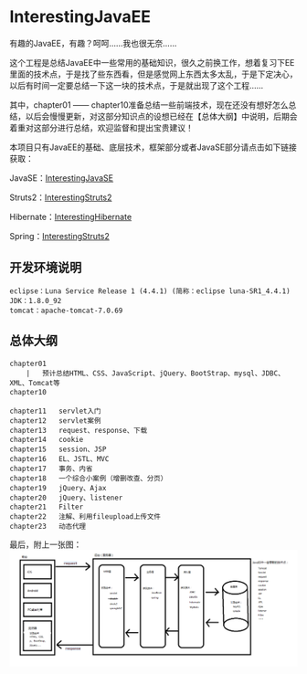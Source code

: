 # InterestingJavaEE

有趣的JavaEE，有趣？呵呵……我也很无奈……

这个工程是总结JavaEE中一些常用的基础知识，很久之前换工作，想着复习下EE里面的技术点，于是找了些东西看，但是感觉网上东西太多太乱，于是下定决心，以后有时间一定要总结一下这一块的技术点，于是就出现了这个工程……

其中，chapter01 —— chapter10准备总结一些前端技术，现在还没有想好怎么总结，以后会慢慢更新，对这部分知识点的设想已经在【总体大纲】中说明，后期会着重对这部分进行总结，欢迎监督和提出宝贵建议！

本项目只有JavaEE的基础、底层技术，框架部分或者JavaSE部分请点击如下链接获取：

JavaSE：[InterestingJavaSE](https://github.com/gongchuanjing/InterestingJavaSE.git)

Struts2：[InterestingStruts2](https://github.com/gongchuanjing/InterestingStruts2.git)

Hibernate：[InterestingHibernate](https://github.com/gongchuanjing/InterestingHibernate.git)

Spring：[InterestingStruts2](https://github.com/gongchuanjing/InterestingSpring.git)

## 开发环境说明
	eclipse：Luna Service Release 1 (4.4.1) (简称：eclipse luna-SR1_4.4.1)
	JDK：1.8.0_92
	tomcat：apache-tomcat-7.0.69

## 总体大纲
	chapter01
		|	预计总结HTML、CSS、JavaScript、jQuery、BootStrap、mysql、JDBC、XML、Tomcat等
	chapter10

	chapter11	servlet入门
	chapter12	servlet案例
	chapter13	request、response、下载
	chapter14	cookie
	chapter15	session、JSP
	chapter16	EL、JSTL、MVC
	chapter17	事务、内省
	chapter18	一个综合小案例（增删改查、分页）
	chapter19	jQuery、Ajax
	chapter20	jQuery、listener
	chapter21	Filter
	chapter22	注解、利用fileupload上传文件
	chapter23	动态代理

最后，附上一张图：
![JavaEE核心技术整理](https://github.com/gongchuanjing/InterestingJavaEE/raw/master/data/JavaEE核心技术整理.png)